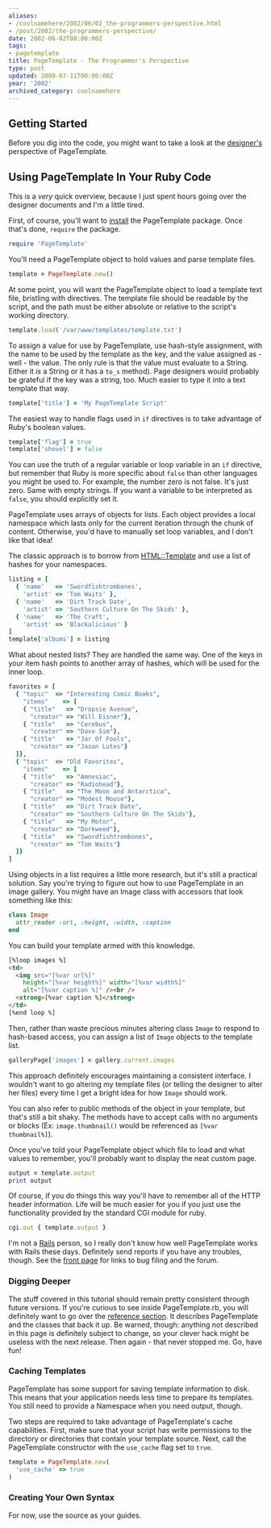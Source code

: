 ```yaml
---
aliases:
- /coolnamehere/2002/06/02_the-programmers-perspective.html
- /post/2002/the-programmers-perspective/
date: 2002-06-02T00:00:00Z
tags:
- pagetemplate
title: PageTemplate - The Programmer's Perspective
type: post
updated: 2009-07-11T00:00:00Z
year: '2002'
archived_category: coolnamehere
---
```

<!-- TEASER_END -->
## Getting Started

[designer's]: /post/2002/the-designers-perspective/

Before you dig into the code, you might want to take a look at the 
[designer's][] perspective of PageTemplate.

## Using PageTemplate In Your Ruby Code

This is a *very* quick overview, because I just spent hours going over the designer documents and I'm a little tired.

[install]: /post/2002/getting-it/
First, of course, you'll want to [install][] the PageTemplate package. Once that's done, `require` the package.

``` ruby
require 'PageTemplate'
```

You'll need a PageTemplate object to hold values and parse template files.

``` ruby
template = PageTemplate.new()
```

At some point, you will want the PageTemplate object to load a template text 
file, bristling with directives. The template file should be readable by the 
script, and the path must be either absolute or relative to the script's 
working directory.

``` ruby
template.load('/var/www/templates/template.txt')
```

To assign a value for use by PageTemplate, use hash-style assignment, with the 
name to be used by the template as the key, and the value assigned as - well - 
the value. The only rule is that the value must evaluate to a String. Either 
it *is* a String or it has a `to_s` method). Page designers would probably be 
grateful if the key was a string, too. Much easier to type it into a text 
template that way.

``` ruby
template['title'] = 'My PageTemplate Script'
```

The easiest way to handle flags used in `if` directives is to take advantage of Ruby's boolean values.

``` ruby
template['flag'] = true
template['shovel'] = false
```

You can use the truth of a regular variable or loop variable in an `if` 
directive, but remember that Ruby is more specific about `false` than other 
languages you might be used to.  For example, the number zero is not false. 
It's just zero. Same with empty strings. If you want a variable to be 
interpreted as `false`, you should explicitly set it.

PageTemplate uses arrays of objects for lists.  Each object provides a local 
namespace which lasts only for the current iteration through the chunk of 
content. Otherwise, you'd have to manually set loop variables, and I don't 
like that idea!

The classic approach is to borrow from 
[HTML::Template](http://html-template.sourceforge.net/) and use a list of 
hashes for your namespaces.

``` ruby
listing = [
  { 'name'   => 'Swordfishtrombones',
    'artist' => 'Tom Waits' },
  { 'name'   => 'Dirt Track Date',
    'artist' => 'Southern Culture On The Skids' },
  { 'name'   => 'The Craft',
    'artist' => 'Blackalicious' }
]
template['albums'] = listing
```

What about nested lists? They are handled the same way. One of the keys in your 
item hash points to another array of hashes, which will be used for the inner loop.

``` ruby
favorites = [
  { "topic"  => "Interesting Comic Books",
    "items"    => [
    { "title"   => "Dropsie Avenue", 
      "creator" => "Will Eisner"},
    { "title"   => "Cerebus", 
      "creator" => "Dave Sim"},
    { "title"   => "Jar Of Fools", 
      "creator" => "Jason Lutes"}
  ]},
  { "topic"  => "Old Favorites",
    "items"    => [
    { "title"   => "Amnesiac", 
      "creator" => "Radiohead"},
    { "title"   => "The Moon and Antarctica", 
      "creator" => "Modest Mouse"},
    { "title"   => "Dirt Track Date", 
      "creator" => "Southern Culture On The Skids"},
    { "title"   => "My Motor", 
      "creator" => "Dorkweed"},
    { "title"   => "Swordfishtrombones", 
      "creator" => "Tom Waits"}
  ]}
]
```

Using objects in a list requires a little more research, but it's still a 
practical solution. Say you're trying to figure out how to use PageTemplate 
in an image gallery.  You might have an Image class with accessors that look 
something like this:

``` ruby
class Image
  attr_reader :url, :height, :width, :caption
end
```

You can build your template armed with this knowledge.

``` html
[%loop images %]
<td>
  <img src="[%var url%]" 
    height="[%var height%]" width="[%var width%]" 
    alt="[%var caption %]" /><br />
  <strong>[%var caption %]</strong>
</td>
[%end loop %]
```

Then, rather than waste precious minutes altering class `Image` to respond to 
hash-based access, you can assign a list of `Image` objects to the template list.

``` ruby
galleryPage['images'] = gallery.current.images
```

This approach definitely encourages maintaining a consistent interface. I 
wouldn't want to go altering my template files (or telling the designer to 
alter her files) every time I get a bright idea for how `Image` should work.

You can also refer to public methods of the object in your template, but 
that's still a bit shaky. The methods have to accept calls with no arguments 
or blocks (Ex: `image.thumbnail()` would be referenced as `[%var thumbnail%]`).

Once you've told your PageTemplate object which file to load and what values 
to remember, you'll probably want to display the neat custom page.

``` ruby
output = template.output
print output
```

Of course, if you do things this way you'll have to remember all of the HTTP 
header information. Life will be much easier for you if you just use the 
functionality provided by the standard CGI module for ruby.

``` ruby
cgi.out { template.output }
```

[front page]: /post/2002/pagetemplate/

I'm not a [Rails](http://rubyonrails.com/) person, so I really don't know how 
well PageTemplate works with Rails these days. Definitely send reports if you 
have any troubles, though. See the [front page][] for links to bug 
filing and the forum.

### Digging Deeper

[reference section]: /tags/pagetemplate/

The stuff covered in this tutorial should remain pretty consistent through 
future versions. If you're curious to see inside PageTemplate.rb, you will 
definitely want to go over the [reference section][]. It 
describes PageTemplate and the classes that back it up. Be warned, though: 
anything not described in this page is definitely subject to change, so your 
clever hack might be useless with the next release. Then again - that never 
stopped me. Go, have fun!

### Caching Templates

PageTemplate has some support for saving template information to disk. This 
means that your application needs less time to prepare its templates. You 
still need to provide a Namespace when you need output, though.

Two steps are required to take advantage of PageTemplate's cache 
capabilities. First, make sure that your script has write permissions to the 
directory or directories that contain your template source. Next, call the 
PageTemplate constructor with the `use_cache` flag set to `true`.

``` ruby
template = PageTemplate.new(
  'use_cache' => true
)
```

### Creating Your Own Syntax

For now, use the source as your guides.


